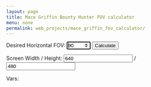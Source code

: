 ```yaml
---
layout: page
title: Mace Griffin Bounty Hunter FOV calculator
menu: none
permalink: web_projects/mace_griffin_fov_calculator/
---
```

<link rel="stylesheet" href="{{ base }}/css/game-grid.css">
<p>Desired Horizontal FOV: <input type="number" id="desiredFOV" min="10" max="351" value="90" autofocus /> <button onclick="calculateFOV()">Calculate</button></p>
<p>Screen Width / Height: <input type="number" id="screenX" value="640" /> / <input type="number" id="screenY" value="480" />


<p id="results"></p>

Vars:
<p id="log"></p>

<script>
function calculateFOV() {
	var f_desiredFOV = parseFloat(document.getElementById("desiredFOV").value);
	var f_FovY = Math.PI * f_desiredFOV / 180.0;
	var f_aspectRatio = parseFloat(document.getElementById("screenX").value) / parseFloat(document.getElementById("screenY").value);

	var f_FovX = f_FovY / (f_aspectRatio / 1.3333333333);
	
	var f_ResFovY = f_FovY * 512;
	var f_ResFovX = f_FovX * 512;


    document.getElementById("results").innerHTML = "<b>Your FOV config value is:</b> <u>" + f_desiredFOV + "</u>";
	
	document.getElementById("log").innerHTML = "Aspect = " +  f_aspectRatio +
		"<br>FovX = " + f_FovX +
		"<br>FovY = " + f_FovY +
		"<br>ResX = " + f_ResFovX +
		"<br>ResY = " + f_ResFovY;
}

calculateFOV();
</script>
